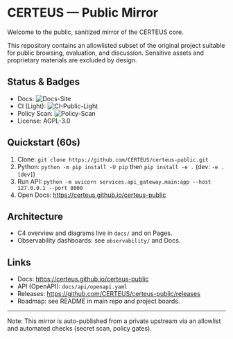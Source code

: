 # CERTEUS — Public Mirror

Welcome to the public, sanitized mirror of the CERTEUS core.

This repository contains an allowlisted subset of the original project suitable for public browsing, evaluation, and discussion. Sensitive assets and proprietary materials are excluded by design.

## Status & Badges

- Docs: ![Docs-Site](https://github.com/CERTEUS/certeus-public/actions/workflows/docs-site.yml/badge.svg?branch=main)
- CI (Light): ![CI-Public-Light](https://github.com/CERTEUS/certeus-public/actions/workflows/ci_public_light.yml/badge.svg?branch=main)
- Policy Scan: ![Policy-Scan](https://github.com/CERTEUS/certeus-public/actions/workflows/policy-scan.yml/badge.svg?branch=main)
- License: AGPL-3.0

## Quickstart (60s)

1) Clone: `git clone https://github.com/CERTEUS/certeus-public.git`
2) Python: `python -m pip install -U pip` then `pip install -e .` (dev: `-e .[dev]`)
3) Run API: `python -m uvicorn services.api_gateway.main:app --host 127.0.0.1 --port 8000`
4) Open Docs: https://certeus.github.io/certeus-public

## Architecture

- C4 overview and diagrams live in `docs/` and on Pages.
- Observability dashboards: see `observability/` and Docs.

## Links

- Docs: https://certeus.github.io/certeus-public
- API (OpenAPI): `docs/api/openapi.yaml`
- Releases: https://github.com/CERTEUS/certeus-public/releases
- Roadmap: see README in main repo and project boards.

---
Note: This mirror is auto-published from a private upstream via an allowlist and automated checks (secret scan, policy gates).
